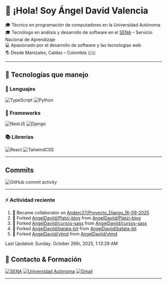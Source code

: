 # 👋 ¡Hola! Soy Ángel David Valencia

🎓 Técnico en programación de computadores en la Universidad Autónoma  
🎓 Tecnólogo en análisis y desarrollo de software en el [SENA](https://www.sena.edu.co) – Servicio Nacional de Aprendizaje  
💻 Apasionado por el desarrollo de software y las tecnologías web  
🌎 Desde Manizales, Caldas – Colombia 🇨🇴

---

## 🚀 Tecnologías que manejo

### 🧠 Lenguajes

![TypeScript](https://img.shields.io/badge/TypeScript-3178C6?style=for-the-badge&logo=typescript&logoColor=white)
![Python](https://img.shields.io/badge/Python-3776AB?style=for-the-badge&logo=python&logoColor=white)

### 🧱 Frameworks

![NestJS](https://img.shields.io/badge/NestJS-E0234E?style=for-the-badge&logo=nestjs&logoColor=white)
![Django](https://img.shields.io/badge/Django-092E20?style=for-the-badge&logo=django&logoColor=white)

### 📚 Librerías

![React](https://img.shields.io/badge/React-20232A?style=for-the-badge&logo=react&logoColor=61DAFB)
![TailwindCSS](https://img.shields.io/badge/TailwindCSS-06B6D4?style=for-the-badge&logo=tailwindcss&logoColor=white)

---

## Commits

![GitHub commit activity](https://img.shields.io/github/commit-activity/t/AngelDaviid/SocialMediaSena)

---

### :zap: Actividad reciente
<!--RECENT_ACTIVITY:start-->
1. 🤝 Became collaborator on [Anderc27/Proyecto_Django_16-09-2025](https://github.com/Anderc27/Proyecto_Django_16-09-2025)<br>
2. 🔱 Forked [AngelDaviid/Platzi-blog](https://github.com/AngelDaviid/Platzi-blog) from [AngelDaviid/Platzi-blog](https://github.com/AngelDaviid/Platzi-blog)<br>
3. 🔱 Forked [AngelDaviid/cursos-sass](https://github.com/AngelDaviid/cursos-sass) from [AngelDaviid/cursos-sass](https://github.com/AngelDaviid/cursos-sass)<br>
4. 🔱 Forked [AngelDaviid/batata-bit](https://github.com/AngelDaviid/batata-bit) from [AngelDaviid/batata-bit](https://github.com/AngelDaviid/batata-bit)<br>
5. 🔱 Forked [AngelDaviid/ytmd](https://github.com/AngelDaviid/ytmd) from [AngelDaviid/ytmd](https://github.com/AngelDaviid/ytmd)<br>
<!--RECENT_ACTIVITY:end-->
<!--RECENT_ACTIVITY:last_update-->
Last Updated: Sunday, October 26th, 2025, 1:13:29 AM
<!--RECENT_ACTIVITY:last_update_end-->

## 📌 Contacto & Formación

[![SENA](https://img.shields.io/badge/Formado%20en-SENA-00A859?style=for-the-badge&logo=googleclassroom&logoColor=white)](https://www.sena.edu.co)
[![Universidad Autónoma](https://img.shields.io/badge/Técnico-Universidad%20Autónoma-0066CC?style=for-the-badge&logo=academia&logoColor=white)](https://www.autonoma.edu.co)
[![Gmail](https://img.shields.io/badge/Email-angerlvalencia%40gmail.com-D14836?style=for-the-badge&logo=gmail&logoColor=white)](mailto:angerlvalencia@gmail.com)

---


